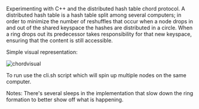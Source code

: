 Experimenting with C++ and the distributed hash table chord protocol. A distributed hash table is a hash table split among several computers; in order to minimize the number of reshuffles that occur when a node drops in and out of the shared keyspace the hashes are distributed in a circle. When a ring drops out its predecessor takes responsibility for that new keyspace, ensuring that the content is still accessible.

Simple visual representation:

![chordvisual](https://imgur.com/a/Z48hw)

To run use the cli.sh script which will spin up multiple nodes on the same computer.

Notes: There's several sleeps in the implementation that slow down the ring formation to better show off what is happening.